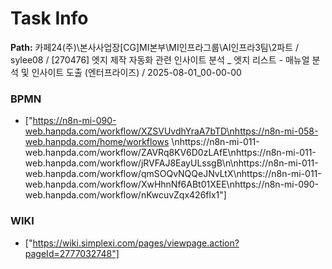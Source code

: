 # Task Info

**Path:** 카페24(주)\본사사업장\[CG]MI본부\MI인프라그룹\AI인프라3팀\2파트 / sylee08 / [270476] 엣지 제작 자동화 관련 인사이트 분석 _ 엣지 리스트 - 매뉴얼 분석 및 인사이트 도출 (엔터프라이즈) / 2025-08-01_00-00-00

### BPMN
- ["https://n8n-mi-090-web.hanpda.com/workflow/XZSVUvdhYraA7bTD\nhttps://n8n-mi-058-web.hanpda.com/home/workflows \nhttps://n8n-mi-011-web.hanpda.com/workflow/ZAVRq8KV6D0zLAfE\nhttps://n8n-mi-011-web.hanpda.com/workflow/jRVFAJ8EayULssgB\n\nhttps://n8n-mi-011-web.hanpda.com/workflow/qmSOQvNQQeJNvLtX\nhttps://n8n-mi-011-web.hanpda.com/workflow/XwHhnNf6ABt01XEE\nhttps://n8n-mi-090-web.hanpda.com/workflow/nKwcuvZqx426flx1"]

### WIKI
- ["https://wiki.simplexi.com/pages/viewpage.action?pageId=2777032748"]

